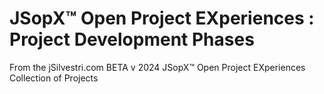 ﻿
# JSopX™ Open Project EXperiences : Project Development Phases

From the ﻿jSilvestri.com BETA v 2024 JSopX™ Open Project EXperiences Collection of Projects

<!-- START JSOPX NOVA DOCX HEADER
group: 'Phases'
isDraft: false
isProductionReady: true
toc: true
END JSOPX NOVA DOCX HEADER -->

